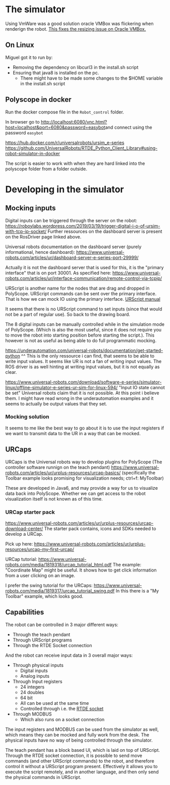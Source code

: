 # The simulator
Using VmWare was a good solution oracle VMBox was flickering when renderign the robot.
[This fixes the resizing issue on Oracle VMBox.](https://forum.universal-robots.com/t/ursim-5-10-virtual-box-cannot-resize-virtual-screen/14399/2)

## On Linux
Miguel got it to run by:
- Removing the dependency on libcurl3 in the install.sh script
- Ensuring that java8 is installed on the pc.
    - There might have to be made some changes to the $HOME variable in the install.sh script

## Polyscope in docker
Run the docker compose file in the `Robot_control` folder.

In browser go to [http://localhost:6080/vnc.html?host=localhost&port=6080&password=easybot](http://localhost:6080/vnc.html?host=localhost&port=6080&password=easybot)and connect using the password `easybot`

https://hub.docker.com/r/universalrobots/ursim_e-series
https://github.com/UniversalRobots/RTDE_Python_Client_Library#using-robot-simulator-in-docker

The script is easier to work with when they are hard linked into the polyscope folder from a folder outside.


# Developing in the simulator
## Mocking inputs
Digital inputs can be triggered through the server on the robot:
https://roboylabs.wordpress.com/2019/03/19/trigger-digital-i-o-of-ursim-with-tcp-ip-socket/
Further ressources on the dashboard server is present on the RosDriver page linked above.

Universal robots documentation on the dashboard server (purely informational, hence dashboard):
https://www.universal-robots.com/articles/ur/dashboard-server-e-series-port-29999/

Actually it is not the dashboard server that is used for this, it is the "primary interface" that is on port 30001. As specified here:
https://www.universal-robots.com/articles/ur/interface-communication/remote-control-via-tcpip/

URScript is another name for the nodes that are drag and dropped in PolyScope. URScript commands can be sent over the primary interface. That is how we can mock IO using the primary interface.
[URScript manual](https://s3-eu-west-1.amazonaws.com/ur-support-site/115824/scriptManual_SW5.11.pdf)

It seems that there is no URScript command to set inputs (since that would not be a part of regular use). So back to the drawing board.

The 8 digital inputs can be manually controlled while in the simulation mode of PolyScope. (Which is also the most useful, since it does not require you to move the robot into starting position before starting the script.). This however is not as useful as being able to do full programmatic mocking.


https://underautomation.com/universal-robots/documentation/get-started-python
^^ This is the only ressource i can find, that seems to be able to write input values. It seems like UR is not a fan of writing input values.
The ROS driver is as well hinting at writing input values, but it is not equally as clear.

https://www.universal-robots.com/download/software-e-series/simulator-linux/offline-simulator-e-series-ur-sim-for-linux-594/
"Input IO state cannot be set"
Universal robots claim that it is not possible. At this point i believe them. I might have read wrong in the underautomation examples and it seems to actually be output values that they set.

### Mocking solution
It seems to me like the best way to go about it is to use the input registers if we want to transmit data to the UR in a way that can be mocked.

## URCaps
URCaps is the Universal robots way to develop plugins for PolyScope (The controller software runnign on the teach pendant)
https://www.universal-robots.com/articles/ur/urplus-resources/urcap-basics/
(specifically the Toolbar example looks promising for visualization needs; ctrl+f: MyToolbar)

These are developed in Java6, and may provide a way for us to visualize data back into PolyScope. Whether we can get access to the robot visualization itself is not known as of this time.

### URCap starter pack
https://www.universal-robots.com/articles/ur/urplus-resources/urcap-download-center/
The starter pack contains, icons and SDKs needed to develop a URCap.

Pick up here:
https://www.universal-robots.com/articles/ur/urplus-resources/urcap-my-first-urcap/

URCap tutorial:
https://www.universal-robots.com/media/1819318/urcap_tutorial_html.pdf
The example: "Coordinate Map" might be useful. It shows how to get click information from a user clicking on an image.

I prefer the swing tutorial for the URCaps:
https://www.universal-robots.com/media/1819317/urcap_tutorial_swing.pdf
In this there is a "My Toolbar" example, which looks good.



## Capabilities
The robot can be controlled in 3 major different ways:
- Through the teach pendant
- Through URScript programs
- Through the RTDE Socket connection

And the robot can receive input data in 3 overall major ways:
- Through physical inputs
    - Digital inputs
    - Analog inputs
- Through Input registers
    - 24 integers
    - 24 doubles
    - 64 bit
    - All can be used at the same time
    - Controlled through i.e. the [RTDE socket](https://www.universal-robots.com/articles/ur/interface-communication/real-time-data-exchange-rtde-guide/)
- Through MODBUS
    - Which also runs on a socket connection

The input registers and MODBUS can be used from the simulator as well, which means they can be mocked and fully work from the desk. The physical inputs have no way of being controlled through the simulator.

The teach pendant has a block based UI, which is laid on top of URScript. Through the RTDE socket connection, it is possible to send move commands (and other URScript commands) to the robot, and therefore control it without a URScript program present. Effectively it allows you to execute the script remotely, and in another language, and then only send the physical commands in URScript.
